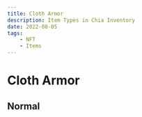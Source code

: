 ```yaml
---
title: Cloth Armor
description: Item Types in Chia Inventory
date: 2022-08-05
tags:
    - NFT
    - Items
---
```


# Cloth Armor
## Normal


